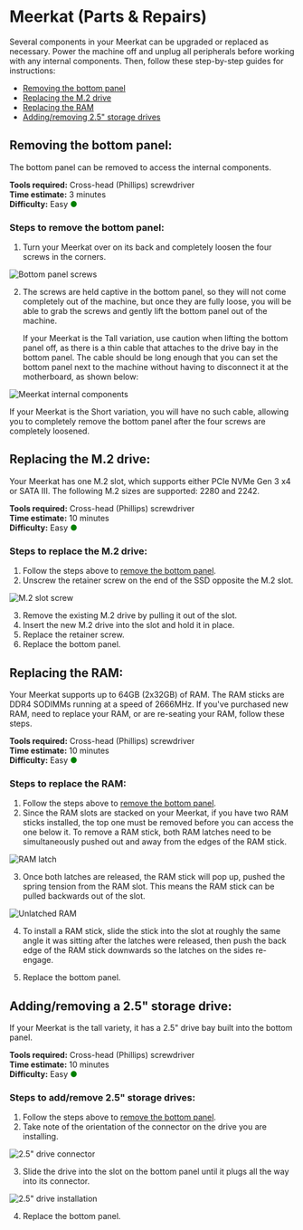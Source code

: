 # Meerkat (Parts & Repairs)

Several components in your Meerkat can be upgraded or replaced as necessary. Power the machine off and unplug all peripherals before working with any internal components. Then, follow these step-by-step guides for instructions:

- [Removing the bottom panel](#removing-the-bottom-panel)
- [Replacing the M.2 drive](#replacing-the-m2-drive)
- [Replacing the RAM](#replacing-the-ram)
- [Adding/removing 2.5" storage drives](#addingremoving-25-storage-drive)

## Removing the bottom panel:

The bottom panel can be removed to access the internal components.

**Tools required:** Cross-head (Phillips) screwdriver  
**Time estimate:** 3 minutes  
**Difficulty:** Easy <span style="color:green;">●</span>  

### Steps to remove the bottom panel:

1. Turn your Meerkat over on its back and completely loosen the four screws in the corners.

![Bottom panel screws](./img/meer5-bottom-screws.png)

2. The screws are held captive in the bottom panel, so they will not come completely out of the machine, but once they are fully loose, you will be able to grab the screws and gently lift the bottom panel out of the machine. 

   If your Meerkat is the Tall variation, use caution when lifting the bottom panel off, as there is a thin cable that attaches to the drive bay in the bottom panel. The cable should be long enough that you can set the bottom panel next to the machine without having to disconnect it at the motherboard, as shown below: 
   
![Meerkat internal components](./img/meer5-components.png)

   If your Meerkat is the Short variation, you will have no such cable, allowing you to completely remove the bottom panel after the four screws are completely loosened.

## Replacing the M.2 drive:

Your Meerkat has one M.2 slot, which supports either PCIe NVMe Gen 3 x4 or SATA III. The following M.2 sizes are supported: 2280 and 2242.

**Tools required:** Cross-head (Phillips) screwdriver  
**Time estimate:** 10 minutes  
**Difficulty:** Easy <span style="color:green;">●</span>  

### Steps to replace the M.2 drive:

1. Follow the steps above to [remove the bottom panel](#removing-the-bottom-panel).
2. Unscrew the retainer screw on the end of the SSD opposite the M.2 slot.

![M.2 slot screw](./img/m2-screw.jpg)

3. Remove the existing M.2 drive by pulling it out of the slot.
4. Insert the new M.2 drive into the slot and hold it in place.
5. Replace the retainer screw.
6. Replace the bottom panel.

## Replacing the RAM:

Your Meerkat supports up to 64GB (2x32GB) of RAM. The RAM sticks are DDR4 SODIMMs running at a speed of 2666MHz. If you've purchased new RAM, need to replace your RAM, or are re-seating your RAM, follow these steps.

**Tools required:** Cross-head (Phillips) screwdriver  
**Time estimate:** 10 minutes  
**Difficulty:** Easy <span style="color:green;">●</span>  

### Steps to replace the RAM:

1. Follow the steps above to [remove the bottom panel](#removing-the-bottom-panel).
2. Since the RAM slots are stacked on your Meerkat, if you have two RAM sticks installed, the top one must be removed before you can access the one below it. To remove a RAM stick, both RAM latches need to be simultaneously pushed out and away from the edges of the RAM stick.

![RAM latch](./img/ram-latch.jpg)

3. Once both latches are released, the RAM stick will pop up, pushed the spring tension from the RAM slot. This means the RAM stick can be pulled backwards out of the slot.

![Unlatched RAM](./img/unlatched-ram.jpg)

4. To install a RAM stick, slide the stick into the slot at roughly the same angle it was sitting after the latches were released, then push the back edge of the RAM stick downwards so the latches on the sides re-engage.

5. Replace the bottom panel.

## Adding/removing a 2.5" storage drive:

If your Meerkat is the tall variety, it has a 2.5" drive bay built into the bottom panel.

**Tools required:** Cross-head (Phillips) screwdriver  
**Time estimate:** 10 minutes  
**Difficulty:** Easy <span style="color:green;">●</span>  

### Steps to add/remove 2.5" storage drives:

1. Follow the steps above to [remove the bottom panel](#removing-the-bottom-panel).
2. Take note of the orientation of the connector on the drive you are installing. 

![2.5" drive connector](./img/drive-connector.jpg)

3. Slide the drive into the slot on the bottom panel until it plugs all the way into its connector.

![2.5" drive installation](./img/drive-insertion.jpg)

4. Replace the bottom panel.
